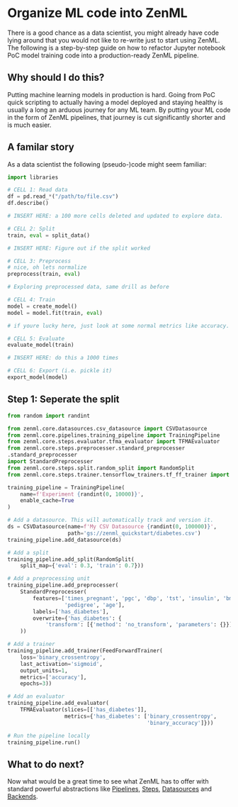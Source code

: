 # Organize ML code into ZenML
There is a good chance as a data scientist, you might already have code lying around that you would not like to re-write just 
to start using ZenML. The following is a step-by-step guide on how to refactor Jupyter notebook PoC model training code into a 
production-ready ZenML pipeline.

## Why should I do this?
Putting machine learning models in production is hard. Going from PoC quick scripting to actually having a model 
deployed and staying healthy is usually a long an arduous journey for any ML team. By putting your ML code in the form 
of ZenML pipelines, that journey is cut significantly shorter and is much easier.

## A familar story
As a data scientist the following (pseudo-)code might seem familiar:

```python
import libraries

# CELL 1: Read data
df = pd.read_*("/path/to/file.csv")
df.describe()

# INSERT HERE: a 100 more cells deleted and updated to explore data.

# CELL 2: Split
train, eval = split_data()

# INSERT HERE: Figure out if the split worked

# CELL 3: Preprocess
# nice, oh lets normalize
preprocess(train, eval)

# Exploring preprocessed data, same drill as before

# CELL 4: Train
model = create_model()
model = model.fit(train, eval)

# if youre lucky here, just look at some normal metrics like accuracy. otherwise:

# CELL 5: Evaluate
evaluate_model(train)

# INSERT HERE: do this a 1000 times

# CELL 6: Export (i.e. pickle it)
export_model(model)
```

## Step 1: Seperate the split

```python
from random import randint

from zenml.core.datasources.csv_datasource import CSVDatasource
from zenml.core.pipelines.training_pipeline import TrainingPipeline
from zenml.core.steps.evaluator.tfma_evaluator import TFMAEvaluator
from zenml.core.steps.preprocesser.standard_preprocesser
.standard_preprocesser
import StandardPreprocesser
from zenml.core.steps.split.random_split import RandomSplit
from zenml.core.steps.trainer.tensorflow_trainers.tf_ff_trainer import FeedForwardTrainer

training_pipeline = TrainingPipeline(
    name=f'Experiment {randint(0, 10000)}',
    enable_cache=True
)

# Add a datasource. This will automatically track and version it.
ds = CSVDatasource(name=f'My CSV Datasource {randint(0, 100000)}',
                   path='gs://zenml_quickstart/diabetes.csv')
training_pipeline.add_datasource(ds)

# Add a split
training_pipeline.add_split(RandomSplit(
    split_map={'eval': 0.3, 'train': 0.7}))

# Add a preprocessing unit
training_pipeline.add_preprocesser(
    StandardPreprocesser(
        features=['times_pregnant', 'pgc', 'dbp', 'tst', 'insulin', 'bmi',
                  'pedigree', 'age'],
        labels=['has_diabetes'],
        overwrite={'has_diabetes': {
            'transform': [{'method': 'no_transform', 'parameters': {}}]}}
    ))

# Add a trainer
training_pipeline.add_trainer(FeedForwardTrainer(
    loss='binary_crossentropy',
    last_activation='sigmoid',
    output_units=1,
    metrics=['accuracy'],
    epochs=3))

# Add an evaluator
training_pipeline.add_evaluator(
    TFMAEvaluator(slices=[['has_diabetes']],
                  metrics={'has_diabetes': ['binary_crossentropy',
                                            'binary_accuracy']}))

# Run the pipeline locally
training_pipeline.run()

```


## What to do next?
Now what would be a great time to see what ZenML has to offer with standard powerful abstractions like [Pipelines](../pipelines/what-is-a-pipeline.md), 
[Steps](../steps/what-is-a-step.md), [Datasources](../datasources/what-is-a-datasource.md) and [Backends](../backends/what-is-a-backend.md).